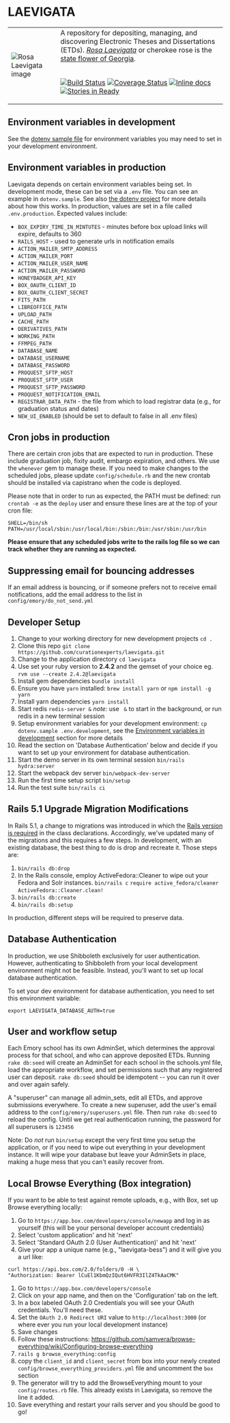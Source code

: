 # LAEVIGATA

<table width="100%">
<tr><td>
<img alt="Rosa Laevigata image" src="app/assets/images/RosaLaevigata.jpg">
</td><td>
A repository for depositing, managing, and discovering
Electronic Theses and Dissertations (ETDs).
<a href="https://en.wikipedia.org/wiki/Rosa_laevigata"><em>Rosa Laevigata</em></a>
or cherokee rose is the <a href="https://georgia.gov/georgia-facts-and-symbols">state flower of Georgia</a>.
<br/><br/>

[![Build Status](https://travis-ci.org/curationexperts/laevigata.svg?branch=master)](https://travis-ci.org/curationexperts/laevigata)
[![Coverage Status](https://coveralls.io/repos/github/curationexperts/laevigata/badge.svg?branch=master)](https://coveralls.io/github/curationexperts/laevigata?branch=master)
[![Inline docs](http://inch-ci.org/github/curationexperts/laevigata.svg?branch=master)](http://inch-ci.org/github/curationexperts/laevigata)
[![Stories in Ready](https://badge.waffle.io/curationexperts/laevigata.png?label=ready&title=Ready)](https://waffle.io/curationexperts/laevigata)

</td></tr>
</table>

## Environment variables in development

See the [dotenv sample file](dotenv.sample) for environment variables you may need to set in your development environment.

## Environment variables in production
Laevigata depends on certain environment variables being set. In development mode, these can be set via a `.env` file. You can see an example in `dotenv.sample`. See also [the dotenv project](https://github.com/bkeepers/dotenv) for more details about how this works.  In production, values are set in a file called `.env.production`. Expected values include:
* `BOX_EXPIRY_TIME_IN_MINTUTES` - minutes before box upload links will expire, defaults to 360
* `RAILS_HOST` - used to generate urls in notification emails
* `ACTION_MAILER_SMTP_ADDRESS`
* `ACTION_MAILER_PORT`
* `ACTION_MAILER_USER_NAME`
* `ACTION_MAILER_PASSWORD`
* `HONEYBADGER_API_KEY`
* `BOX_OAUTH_CLIENT_ID`
* `BOX_OAUTH_CLIENT_SECRET`
* `FITS_PATH`
* `LIBREOFFICE_PATH`
* `UPLOAD_PATH`
* `CACHE_PATH`
* `DERIVATIVES_PATH`
* `WORKING_PATH`
* `FFMPEG_PATH`
* `DATABASE_NAME`
* `DATABASE_USERNAME`
* `DATABASE_PASSWORD`
* `PROQUEST_SFTP_HOST`
* `PROQUEST_SFTP_USER`
* `PROQUEST_SFTP_PASSWORD`
* `PROQUEST_NOTIFICATION_EMAIL`
* `REGISTRAR_DATA_PATH` - the file from which to load registrar data (e.g., for graduation status and dates)
* `NEW_UI_ENABLED` (should be set to default to false in all .env files)

## Cron jobs in production

There are certain cron jobs that are expected to run in production. These include graduation job,
fixity audit, embargo expiration, and others. We use the `whenever` gem to manage these.
If you need to make changes to the scheduled jobs, please update `config/schedule.rb` and the new crontab should be installed via capistrano when the code is deployed.

Please note that in order to run as expected, the PATH must be defined: run `crontab -e` as the `deploy` user and
ensure these lines are at the top of your cron file:
```
SHELL=/bin/sh
PATH=/usr/local/sbin:/usr/local/bin:/sbin:/bin:/usr/sbin:/usr/bin
```

**Please ensure that any scheduled jobs write to the rails log file so we can track whether they are
running as expected.**

## Suppressing email for bouncing addresses

If an email address is bouncing, or if someone prefers not to receive email notifications,
add the email address to the list in `config/emory/do_not_send.yml`

## Developer Setup

1. Change to your working directory for new development projects
    `cd .`
1. Clone this repo
    `git clone https://github.com/curationexperts/laevigata.git`
1. Change to the application directory
    `cd laevigata`
1. Use set your ruby version to **2.4.2** and the gemset of your choice
    eg. `rvm use --create 2.4.2@laevigata`
1. Install gem dependencies
    `bundle install`
1. Ensure you have `yarn` installed:
   `brew install yarn` or
   `npm install -g yarn`
1. Install yarn dependencies
    `yarn install`
1. Start redis
    `redis-server &`
    *note:* use ` &` to start in the background, or run redis in a new terminal session
1. Setup environment variables for your development environment:
    `cp dotenv.sample .env.development`,
    see the [Environment variables in development](#environment-variables-in-development) section for more details
1. Read the section on 'Database Authentication' below and decide if you want to set up your environment for database authentication.
1. Start the demo server in its own terminal session
    `bin/rails hydra:server`
1. Start the webpack dev server
   `bin/webpack-dev-server`
1. Run the first time setup script
    `bin/setup`
1. Run the test suite
    `bin/rails ci`

## Rails 5.1 Upgrade Migration Modifications

In Rails 5.1, a change to migrations was introduced in which the [Rails version is required](http://guides.rubyonrails.org/5_1_release_notes.html) in the class declarations. Accordingly, we've updated many of the migrations and this requires a few steps. In development, with an existing database, the best thing to do is drop and recreate it. Those steps are:

1. `bin/rails db:drop`
1. In the Rails console, employ ActiveFedora::Cleaner to wipe out your Fedora and Solr instances.
  `bin/rails c`
  `require active_fedora/cleaner`
  `ActiveFedora::Cleaner.clean!`
1. `bin/rails db:create`
1. `bin/rails db:setup`

In production, different steps will be required to preserve data.

## Database Authentication

In production, we use Shibboleth exclusively for user authentication.  However, authenticating to Shibboleth from your local development environment might not be feasible.  Instead, you'll want to set up local database authentication.

To set your dev environment for database authentication, you need to set this environment variable:

`export LAEVIGATA_DATABASE_AUTH=true`

## User and workflow setup

Each Emory school has its own AdminSet, which determines the approval process for that
school, and who can approve deposited ETDs. Running `rake db:seed` will create an AdminSet for each school in the schools.yml file, load the appropriate workflow, and set permissions such that any registered user can deposit. `rake db:seed` should be idempotent -- you can run it over and over again safely.

A "superuser" can manage all admin_sets, edit all ETDs, and approve submissions
everywhere. To create a new superuser, add the user's email address to the `config/emory/superusers.yml` file. Then run `rake db:seed` to reload the config. Until we get real authentication running, the password for all superusers is `123456`

Note: Do *not* run `bin/setup` except the very first time you setup the application, or if you need to wipe out everything in your development instance. It will wipe your database but leave your AdminSets in place, making a huge mess that you can't easily recover from.

## Local Browse Everything (Box integration)

If you want to be able to test against remote uploads, e.g., with Box, set up Browse everything
locally:

1. Go to `https://app.box.com/developers/console/newapp` and log in as yourself (this will
  be your personal developer account credentials)
1. Select 'custom application' and hit 'next'
1. Select 'Standard OAuth 2.0 (User Authentication)' and hit 'next'
1. Give your app a unique name (e.g., "laevigata-bess") and it will give you a url like:
```
curl https://api.box.com/2.0/folders/0 -H \
"Authorization: Bearer lCuEl1KbmQzIQut6HVFR3IlZ4TkAaCMK"
```
1. Go to `https://app.box.com/developers/console`
1. Click on your app name, and then on the 'Configuration' tab on the left.
1. In a box labeled OAuth 2.0 Credentials you will see your OAuth credentials. You'll need these.
1. Set the `OAuth 2.0 Redirect URI` value to `http://localhost:3000` (or where ever you run
  your local development instance)
1. Save changes
1. Follow these instructions: https://github.com/samvera/browse-everything/wiki/Configuring-browse-everything
  1. `rails g browse_everything:config`
  2. copy the `client_id` and `client_secret` from box into your newly created `config/browse_everything_providers.yml` file and uncomment the `box` section
  3. The generator will try to add the BrowseEverything mount to your `config/routes.rb` file.
  This already exists in Laevigata, so remove the line it added.
1. Save everything and restart your rails server and you should be good to go!
